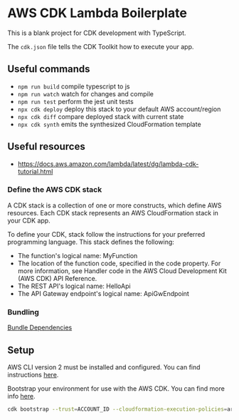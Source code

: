 # AWS CDK Lambda Boilerplate

This is a blank project for CDK development with TypeScript.

The `cdk.json` file tells the CDK Toolkit how to execute your app.

## Useful commands

- `npm run build` compile typescript to js
- `npm run watch` watch for changes and compile
- `npm run test` perform the jest unit tests
- `npx cdk deploy` deploy this stack to your default AWS account/region
- `npx cdk diff` compare deployed stack with current state
- `npx cdk synth` emits the synthesized CloudFormation template

## Useful resources

- https://docs.aws.amazon.com/lambda/latest/dg/lambda-cdk-tutorial.html

### Define the AWS CDK stack

A CDK stack is a collection of one or more constructs, which define AWS resources. Each CDK stack represents an AWS CloudFormation stack in your CDK app.

To define your CDK, stack follow the instructions for your preferred programming language. This stack defines the following:

- The function's logical name: MyFunction
- The location of the function code, specified in the code property. For more information, see Handler code in the AWS Cloud Development Kit (AWS CDK) API Reference.
- The REST API's logical name: HelloApi
- The API Gateway endpoint's logical name: ApiGwEndpoint

### Bundling

[Bundle Dependencies](./BUNDLE.md)

## Setup

AWS CLI version 2 must be installed and configured. You can find instructions [here](https://docs.aws.amazon.com/cli/latest/userguide/getting-started-install.html).

Bootstrap your environment for use with the AWS CDK. You can find more info [here](https://docs.aws.amazon.com/cdk/v2/guide/bootstrapping-env.html).

```bash
cdk bootstrap --trust=ACCOUNT_ID --cloudformation-execution-policies=arn:aws:iam::aws:policy/AdministratorAccess --verbose
```
